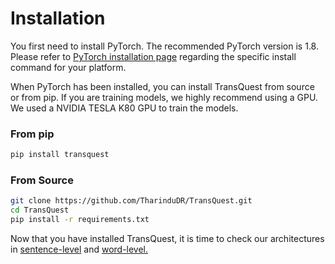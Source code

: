 # Installation
You first need to install PyTorch. The recommended PyTorch version is 1.8.
Please refer to [PyTorch installation page](https://pytorch.org/get-started/locally/#start-locally) regarding the specific install command for your platform.

When PyTorch has been installed, you can install TransQuest from source or from pip.
If you are training models, we highly recommend using a GPU. We used a NVIDIA TESLA K80 GPU to train the models.

### From pip

```bash
pip install transquest
```

### From Source

```bash
git clone https://github.com/TharinduDR/TransQuest.git
cd TransQuest
pip install -r requirements.txt
```

Now that you have installed TransQuest, it is time to check our architectures in [sentence-level](https://tharindudr.github.io/TransQuest/architectures/sentence_level_architectures/) and [word-level.](https://tharindudr.github.io/TransQuest/architectures/word_level_architecture/)





